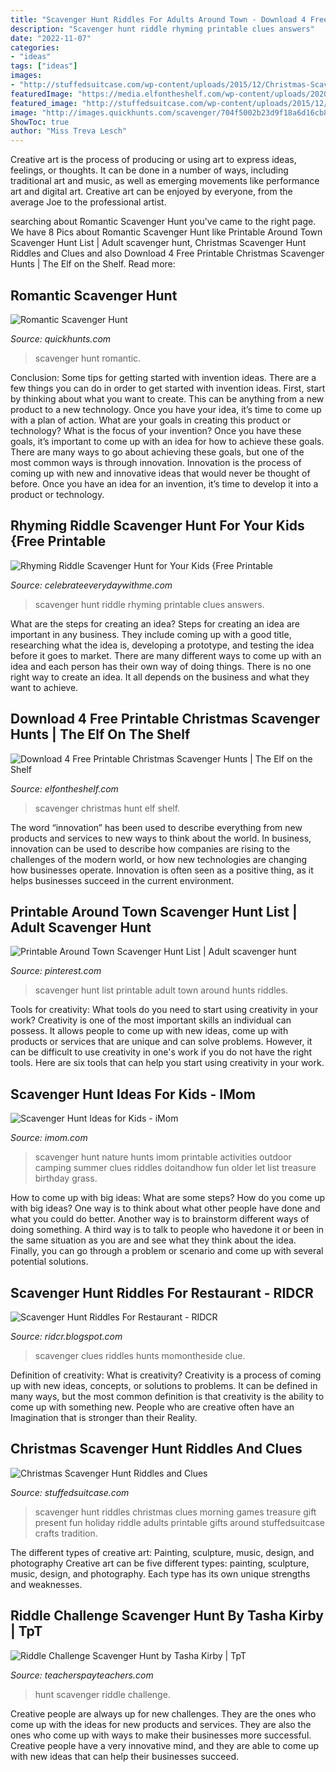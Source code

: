 ```yaml
---
title: "Scavenger Hunt Riddles For Adults Around Town - Download 4 Free Printable Christmas Scavenger Hunts"
description: "Scavenger hunt riddle rhyming printable clues answers"
date: "2022-11-07"
categories:
- "ideas"
tags: ["ideas"]
images:
- "http://stuffedsuitcase.com/wp-content/uploads/2015/12/Christmas-Scavenger-Hunt-Riddles-Printable.jpg"
featuredImage: "https://media.elfontheshelf.com/wp-content/uploads/2020/11/Christmas-Scavenger-Hunt.png"
featured_image: "http://stuffedsuitcase.com/wp-content/uploads/2015/12/Christmas-Scavenger-Hunt-Riddles-Printable.jpg"
image: "http://images.quickhunts.com/scavenger/704f5002b23d9f18a6d16cb84f0026a5.thumb.jpg"
ShowToc: true
author: "Miss Treva Lesch"
---
```



Creative art is the process of producing or using art to express ideas, feelings, or thoughts. It can be done in a number of ways, including traditional art and music, as well as emerging movements like performance art and digital art. Creative art can be enjoyed by everyone, from the average Joe to the professional artist.

	

		
searching about Romantic Scavenger Hunt you've came to the right page. We have 8 Pics about Romantic Scavenger Hunt like Printable Around Town Scavenger Hunt List | Adult scavenger hunt, Christmas Scavenger Hunt Riddles and Clues and also Download 4 Free Printable Christmas Scavenger Hunts | The Elf on the Shelf. Read more:
		
    
## Romantic Scavenger Hunt

<img loading=lazy src="http://images.quickhunts.com/scavenger/704f5002b23d9f18a6d16cb84f0026a5.thumb.jpg" onerror="this.onerror=null;this.src='https://tse2.mm.bing.net/th?id=OIP.y2e3puYkdDo33DMmJs5wNwHaKc&amp;pid=15.1';" alt="Romantic Scavenger Hunt">

_Source: quickhunts.com_

>scavenger hunt romantic. 

	

Conclusion: Some tips for getting started with invention ideas.
There are a few things you can do in order to get started with invention ideas. First, start by thinking about what you want to create. This can be anything from a new product to a new technology. Once you have your idea, it’s time to come up with a plan of action. What are your goals in creating this product or technology? What is the focus of your invention? Once you have these goals, it’s important to come up with an idea for how to achieve these goals. There are many ways to go about achieving these goals, but one of the most common ways is through innovation. Innovation is the process of coming up with new and innovative ideas that would never be thought of before. Once you have an idea for an invention, it’s time to develop it into a product or technology.

    
## Rhyming Riddle Scavenger Hunt For Your Kids {Free Printable

<img loading=lazy src="https://celebrateeverydaywithme.com/wp-content/uploads/2016/01/rhyming-riddle-scavenger-hunt-screen-image.jpg" onerror="this.onerror=null;this.src='https://tse1.mm.bing.net/th?id=OIP.dU6sN0FwkICTRpOP3pAmeAHaJo&amp;pid=15.1';" alt="Rhyming Riddle Scavenger Hunt for Your Kids {Free Printable">

_Source: celebrateeverydaywithme.com_

>scavenger hunt riddle rhyming printable clues answers. 

	

What are the steps for creating an idea?
Steps for creating an idea are important in any business. They include coming up with a good title, researching what the idea is, developing a prototype, and testing the idea before it goes to market. 
There are many different ways to come up with an idea and each person has their own way of doing things. There is no one right way to create an idea. It all depends on the business and what they want to achieve.

    
## Download 4 Free Printable Christmas Scavenger Hunts | The Elf On The Shelf

<img loading=lazy src="https://media.elfontheshelf.com/wp-content/uploads/2020/11/Christmas-Scavenger-Hunt.png" onerror="this.onerror=null;this.src='https://tse3.mm.bing.net/th?id=OIP.2BjCcobWGuruB6XU-47MaAHaHa&amp;pid=15.1';" alt="Download 4 Free Printable Christmas Scavenger Hunts | The Elf on the Shelf">

_Source: elfontheshelf.com_

>scavenger christmas hunt elf shelf. 

	

The word “innovation” has been used to describe everything from new products and services to new ways to think about the world. In business, innovation can be used to describe how companies are rising to the challenges of the modern world, or how new technologies are changing how businesses operate. Innovation is often seen as a positive thing, as it helps businesses succeed in the current environment.

    
## Printable Around Town Scavenger Hunt List | Adult Scavenger Hunt

<img loading=lazy src="https://i.pinimg.com/originals/21/5d/16/215d16f4aa4b0ba2dd34c75b85778cb1.jpg" onerror="this.onerror=null;this.src='https://tse3.mm.bing.net/th?id=OIP.JWNKb3tPQQzaCi4bX8ipHwAAAA&amp;pid=15.1';" alt="Printable Around Town Scavenger Hunt List | Adult scavenger hunt">

_Source: pinterest.com_

>scavenger hunt list printable adult town around hunts riddles. 

	

Tools for creativity: What tools do you need to start using creativity in your work?
Creativity is one of the most important skills an individual can possess. It allows people to come up with new ideas, come up with products or services that are unique and can solve problems. However, it can be difficult to use creativity in one's work if you do not have the right tools. Here are six tools that can help you start using creativity in your work.

    
## Scavenger Hunt Ideas For Kids - IMom

<img loading=lazy src="http://imom.com/wp-content/uploads/2014/06/imom_os_scavenger_hunt_600px_use.jpg" onerror="this.onerror=null;this.src='https://tse2.mm.bing.net/th?id=OIP.3fQZoKGHGCCOy6FflmyZiAHaJk&amp;pid=15.1';" alt="Scavenger Hunt Ideas for Kids - iMom">

_Source: imom.com_

>scavenger hunt nature hunts imom printable activities outdoor camping summer clues riddles doitandhow fun older let list treasure birthday grass. 

	

How to come up with big ideas: What are some steps?
How do you come up with big ideas? One way is to think about what other people have done and what you could do better. Another way is to brainstorm different ways of doing something. A third way is to talk to people who havedone it or been in the same situation as you are and see what they think about the idea. Finally, you can go through a problem or scenario and come up with several potential solutions.

    
## Scavenger Hunt Riddles For Restaurant - RIDCR

<img loading=lazy src="https://i.pinimg.com/originals/da/06/1b/da061becc477144cc01330dab482749c.jpg" onerror="this.onerror=null;this.src='https://tse2.mm.bing.net/th?id=OIP.Jvro3_ekEyT8Mgjoqx1dpQHaJQ&amp;pid=15.1';" alt="Scavenger Hunt Riddles For Restaurant - RIDCR">

_Source: ridcr.blogspot.com_

>scavenger clues riddles hunts momontheside clue. 

	

Definition of creativity: What is creativity?
Creativity is a process of coming up with new ideas, concepts, or solutions to problems. It can be defined in many ways, but the most common definition is that creativity is the ability to come up with something new. People who are creative often have an Imagination that is stronger than their Reality.

    
## Christmas Scavenger Hunt Riddles And Clues

<img loading=lazy src="http://stuffedsuitcase.com/wp-content/uploads/2015/12/Christmas-Scavenger-Hunt-Riddles-Printable.jpg" onerror="this.onerror=null;this.src='https://tse2.mm.bing.net/th?id=OIP.3V3wLFFTHvU0U7vZuj55sgHaRx&amp;pid=15.1';" alt="Christmas Scavenger Hunt Riddles and Clues">

_Source: stuffedsuitcase.com_

>scavenger hunt riddles christmas clues morning games treasure gift present fun holiday riddle adults printable gifts around stuffedsuitcase crafts tradition. 

	

The different types of creative art: Painting, sculpture, music, design, and photography
Creative art can be five different types: painting, sculpture, music, design, and photography. Each type has its own unique strengths and weaknesses.

    
## Riddle Challenge Scavenger Hunt By Tasha Kirby | TpT

<img loading=lazy src="https://ecdn.teacherspayteachers.com/thumbitem/Riddle-Challenge-Scavenger-Hunt-3476073-1509895470/original-3476073-1.jpg" onerror="this.onerror=null;this.src='https://tse2.mm.bing.net/th?id=OIP.PhyZT5UTfVU_Siv33tV3LgAAAA&amp;pid=15.1';" alt="Riddle Challenge Scavenger Hunt by Tasha Kirby | TpT">

_Source: teacherspayteachers.com_

>hunt scavenger riddle challenge. 

	

Creative people are always up for new challenges. They are the ones who come up with the ideas for new products and services. They are also the ones who come up with ways to make their businesses more successful. Creative people have a very innovative mind, and they are able to come up with new ideas that can help their businesses succeed.

